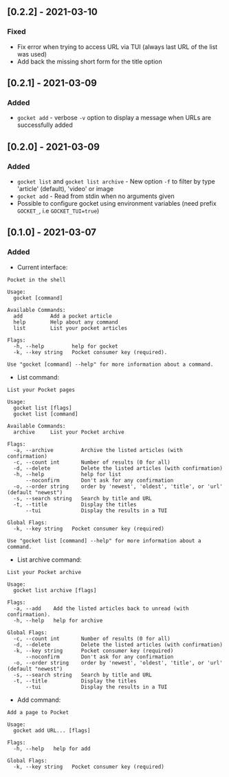 ## [0.2.2] - 2021-03-10

### Fixed

* Fix error when trying to access URL via TUI (always last URL of the list was used)
* Add back the missing short form for the title option

## [0.2.1] - 2021-03-09

### Added

* `gocket add` - verbose `-v` option to display a message when URLs are successfully added

## [0.2.0] - 2021-03-09

### Added

* `gocket list` and `gocket list archive` - New option `-f` to filter by type 'article' (default), 'video' or image
* `gocket add` - Read from stdin when no arguments given
* Possible to configure gocket using environment variables (need prefix `GOCKET_`, i.e `GOCKET_TUI=true`)

## [0.1.0] - 2021-03-07

### Added

* Current interface:

```
Pocket in the shell

Usage:
  gocket [command]

Available Commands:
  add         Add a pocket article
  help        Help about any command
  list        List your pocket articles

Flags:
  -h, --help         help for gocket
  -k, --key string   Pocket consumer key (required).

Use "gocket [command] --help" for more information about a command.
```

* List command:

```
List your Pocket pages

Usage:
  gocket list [flags]
  gocket list [command]

Available Commands:
  archive     List your Pocket archive

Flags:
  -a, --archive         Archive the listed articles (with confirmation)
  -c, --count int       Number of results (0 for all)
  -d, --delete          Delete the listed articles (with confirmation)
  -h, --help            help for list
      --noconfirm       Don't ask for any confirmation
  -o, --order string    order by 'newest', 'oldest', 'title', or 'url' (default "newest")
  -s, --search string   Search by title and URL
  -t, --title           Display the titles
      --tui             Display the results in a TUI

Global Flags:
  -k, --key string   Pocket consumer key (required)

Use "gocket list [command] --help" for more information about a command.
```

* List archive command:

```
List your Pocket archive

Usage:
  gocket list archive [flags]

Flags:
  -a, --add    Add the listed articles back to unread (with confirmation).
  -h, --help   help for archive

Global Flags:
  -c, --count int       Number of results (0 for all)
  -d, --delete          Delete the listed articles (with confirmation)
  -k, --key string      Pocket consumer key (required)
      --noconfirm       Don't ask for any confirmation
  -o, --order string    order by 'newest', 'oldest', 'title', or 'url' (default "newest")
  -s, --search string   Search by title and URL
  -t, --title           Display the titles
      --tui             Display the results in a TUI

```

* Add command:

```
Add a page to Pocket

Usage:
  gocket add URL... [flags]

Flags:
  -h, --help   help for add

Global Flags:
  -k, --key string   Pocket consumer key (required)
```
